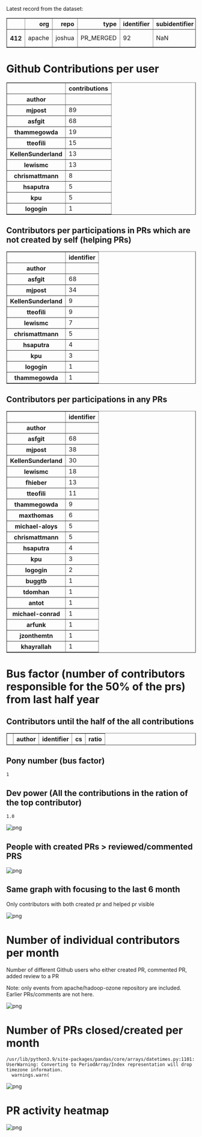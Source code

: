 Latest record from the dataset:




<div>
<table border="1" class="dataframe">
  <thead>
    <tr style="text-align: right;">
      <th></th>
      <th>org</th>
      <th>repo</th>
      <th>type</th>
      <th>identifier</th>
      <th>subidentifier</th>
      <th>date</th>
      <th>author</th>
      <th>owner</th>
      <th>project</th>
    </tr>
  </thead>
  <tbody>
    <tr>
      <th>412</th>
      <td>apache</td>
      <td>joshua</td>
      <td>PR_MERGED</td>
      <td>92</td>
      <td>NaN</td>
      <td>2020-09-04 12:55:42+00:00</td>
      <td>tteofili</td>
      <td>jzonthemtn</td>
      <td>joshua</td>
    </tr>
  </tbody>
</table>
</div>



# Github Contributions per user





<div>
<table border="1" class="dataframe">
  <thead>
    <tr style="text-align: right;">
      <th></th>
      <th>contributions</th>
    </tr>
    <tr>
      <th>author</th>
      <th></th>
    </tr>
  </thead>
  <tbody>
    <tr>
      <th>mjpost</th>
      <td>89</td>
    </tr>
    <tr>
      <th>asfgit</th>
      <td>68</td>
    </tr>
    <tr>
      <th>thammegowda</th>
      <td>19</td>
    </tr>
    <tr>
      <th>tteofili</th>
      <td>15</td>
    </tr>
    <tr>
      <th>KellenSunderland</th>
      <td>13</td>
    </tr>
    <tr>
      <th>lewismc</th>
      <td>13</td>
    </tr>
    <tr>
      <th>chrismattmann</th>
      <td>8</td>
    </tr>
    <tr>
      <th>hsaputra</th>
      <td>5</td>
    </tr>
    <tr>
      <th>kpu</th>
      <td>5</td>
    </tr>
    <tr>
      <th>logogin</th>
      <td>1</td>
    </tr>
  </tbody>
</table>
</div>



## Contributors per participations in PRs which are not created by self (helping PRs)




<div>
<table border="1" class="dataframe">
  <thead>
    <tr style="text-align: right;">
      <th></th>
      <th>identifier</th>
    </tr>
    <tr>
      <th>author</th>
      <th></th>
    </tr>
  </thead>
  <tbody>
    <tr>
      <th>asfgit</th>
      <td>68</td>
    </tr>
    <tr>
      <th>mjpost</th>
      <td>34</td>
    </tr>
    <tr>
      <th>KellenSunderland</th>
      <td>9</td>
    </tr>
    <tr>
      <th>tteofili</th>
      <td>9</td>
    </tr>
    <tr>
      <th>lewismc</th>
      <td>7</td>
    </tr>
    <tr>
      <th>chrismattmann</th>
      <td>5</td>
    </tr>
    <tr>
      <th>hsaputra</th>
      <td>4</td>
    </tr>
    <tr>
      <th>kpu</th>
      <td>3</td>
    </tr>
    <tr>
      <th>logogin</th>
      <td>1</td>
    </tr>
    <tr>
      <th>thammegowda</th>
      <td>1</td>
    </tr>
  </tbody>
</table>
</div>



## Contributors per participations in any PRs




<div>
<table border="1" class="dataframe">
  <thead>
    <tr style="text-align: right;">
      <th></th>
      <th>identifier</th>
    </tr>
    <tr>
      <th>author</th>
      <th></th>
    </tr>
  </thead>
  <tbody>
    <tr>
      <th>asfgit</th>
      <td>68</td>
    </tr>
    <tr>
      <th>mjpost</th>
      <td>38</td>
    </tr>
    <tr>
      <th>KellenSunderland</th>
      <td>30</td>
    </tr>
    <tr>
      <th>lewismc</th>
      <td>18</td>
    </tr>
    <tr>
      <th>fhieber</th>
      <td>13</td>
    </tr>
    <tr>
      <th>tteofili</th>
      <td>11</td>
    </tr>
    <tr>
      <th>thammegowda</th>
      <td>9</td>
    </tr>
    <tr>
      <th>maxthomas</th>
      <td>6</td>
    </tr>
    <tr>
      <th>michael-aloys</th>
      <td>5</td>
    </tr>
    <tr>
      <th>chrismattmann</th>
      <td>5</td>
    </tr>
    <tr>
      <th>hsaputra</th>
      <td>4</td>
    </tr>
    <tr>
      <th>kpu</th>
      <td>3</td>
    </tr>
    <tr>
      <th>logogin</th>
      <td>2</td>
    </tr>
    <tr>
      <th>buggtb</th>
      <td>1</td>
    </tr>
    <tr>
      <th>tdomhan</th>
      <td>1</td>
    </tr>
    <tr>
      <th>antot</th>
      <td>1</td>
    </tr>
    <tr>
      <th>michael-conrad</th>
      <td>1</td>
    </tr>
    <tr>
      <th>arfunk</th>
      <td>1</td>
    </tr>
    <tr>
      <th>jzonthemtn</th>
      <td>1</td>
    </tr>
    <tr>
      <th>khayrallah</th>
      <td>1</td>
    </tr>
  </tbody>
</table>
</div>



# Bus factor (number of contributors responsible for the 50% of the prs) from last half year

## Contributors until the half of the all contributions




<div>
<table border="1" class="dataframe">
  <thead>
    <tr style="text-align: right;">
      <th></th>
      <th>author</th>
      <th>identifier</th>
      <th>cs</th>
      <th>ratio</th>
    </tr>
  </thead>
  <tbody>
  </tbody>
</table>
</div>



## Pony number (bus factor)




    1



## Dev power (All the contributions in the ration of the top contributor)




    1.0




    
![png](github-contributions_files/github-contributions_18_0.png)
    


## People with created PRs > reviewed/commented PRS


    
![png](github-contributions_files/github-contributions_21_0.png)
    


## Same graph with focusing to the last 6 month

Only contributors with both created pr and helped pr visible


    
![png](github-contributions_files/github-contributions_25_0.png)
    


# Number of individual contributors per month

Number of different Github users who either created PR, commented PR, added review to a PR

Note: only events from apache/hadoop-ozone repository are included. Earlier PRs/comments are not here.


    
![png](github-contributions_files/github-contributions_28_0.png)
    


# Number of PRs closed/created per month

    /usr/lib/python3.9/site-packages/pandas/core/arrays/datetimes.py:1101: UserWarning: Converting to PeriodArray/Index representation will drop timezone information.
      warnings.warn(



    
![png](github-contributions_files/github-contributions_31_0.png)
    


# PR activity heatmap


    
![png](github-contributions_files/github-contributions_34_0.png)
    

